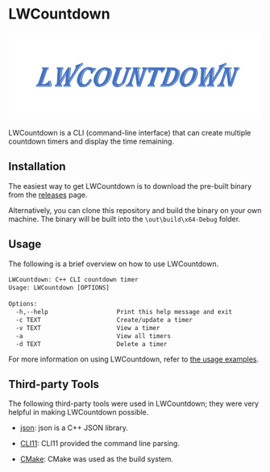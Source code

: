 # LWCountdown

![LWCountdown logo](LWCountdown.jpg)

LWCountdown is a CLI (command-line interface) that can create multiple countdown
timers and display the time remaining.

## Installation

The easiest way to get LWCountdown is to download the pre-built binary from the [releases]() page.

Alternatively, you can clone this repository and build the binary on your own machine. The binary
will be built into the `\out\build\x64-Debug` folder.


## Usage

The following is a brief overview on how to use LWCountdown.

```
LWCountdown: C++ CLI countdown timer
Usage: LWCountdown [OPTIONS]

Options:
  -h,--help                   Print this help message and exit
  -c TEXT                     Create/update a timer
  -v TEXT                     View a timer
  -a                          View all timers
  -d TEXT                     Delete a timer
```

For more information on using LWCountdown, refer to [the usage examples](docs/usage.md).

## Third-party Tools

The following third-party tools were used in LWCountdown; they were very helpful in making
LWCountdown possible.

- [json](https://github.com/nlohmann/json): json is a C++ JSON library.

- [CLI11](https://github.com/CLIUtils/CLI11): CLI11 provided the command line parsing.

- [CMake](https://cmake.org/): CMake was used as the build system.
